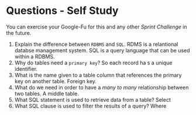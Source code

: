 # Questions - Self Study

You can exercise your Google-Fu for this and any other _Sprint Challenge_ in the future.

1.  Explain the difference between `RDBMS` and `SQL`.
        RDMS is a relantional databse management system. SQL is a query language that can be used within a RDBMS.
1.  Why do tables need a `primary key`?
        So each record ha s a unique identifier.
1.  What is the name given to a table column that references the primary key
    on another table.
        Foreign key.
1.  What do we need in order to have a _many to many_ relationship between two
    tables.
        A middle table.
1.  What SQL statement is used to retrieve data from a table?
        Select
1.  What SQL clause is used to filter the results of a query?
        Where
